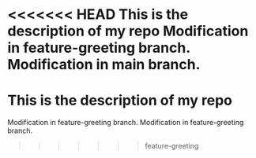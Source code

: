 <<<<<<< HEAD
This is the description of my repo
 Modification in feature-greeting branch.
Modification in main branch.
=======
# This is the description of my repo
Modification in feature-greeting branch.
Modification in feature-greeting branch.
>>>>>>> feature-greeting
